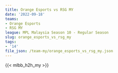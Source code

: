 ```yaml
---
title: Orange Esports vs RSG MY
date: '2022-09-18'
teams:
- Orange Esports
- RSG MY
league: MPL Malaysia Season 10 - Regular Season
slug: orange_esports_vs_rsg_my
tags:
- '14'
file_json: /team-my/orange_esports_vs_rsg_my.json
---
```


{{< mlbb_h2h_my >}}
